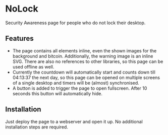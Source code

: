 # NoLock
Security Awareness page for people who do not lock their desktop.

## Features
- The page contains all elements inline, even the shown images for the background and bitcoin. Additionally, the warning image is an inline SVG. There are also no references to other libraries, so this page can be used offline as well.
- Currently the countdown will automatically start and counts down till 04:13:37 the next day, so this page can be opened on multiple screens of a single desktop and timers will be (almost) synchronised.
- A button is added to trigger the page to open fullscreen. After 10 seconds this button will automatically hide.

## Installation
Just deploy the page to a webserver and open it up. No additional installation steps are required.
